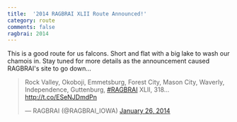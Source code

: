 ```yaml
---
title:  '2014 RAGBRAI XLII Route Announced!'
category: route
comments: false
ragbrai: 2014
---
```

This is a good route for us falcons. Short and flat with a big lake to wash our chamois in. Stay tuned for more details as the announcement caused RAGBRAI's site to go down...

<blockquote class="twitter-tweet" data-lang="en"><p lang="en" dir="ltr">Rock Valley, Okoboji, Emmetsburg, Forest City, Mason City, Waverly, Independence, Guttenburg, <a href="https://twitter.com/hashtag/RAGBRAI?src=hash">#RAGBRAI</a> XLII, 318... <a href="http://t.co/ESeNJDmdPn">http://t.co/ESeNJDmdPn</a></p>&mdash; RAGBRAI (@RAGBRAI_IOWA) <a href="https://twitter.com/RAGBRAI_IOWA/status/427278681271443456">January 26, 2014</a></blockquote>
<script async src="//platform.twitter.com/widgets.js" charset="utf-8"></script>

